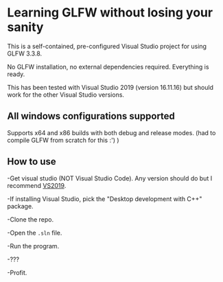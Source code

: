 # Learning GLFW without losing your sanity

This is a self-contained, pre-configured Visual Studio project for using GLFW 3.3.8.

No GLFW installation, no external dependencies required. Everything is ready.

This has been tested with Visual Studio 2019 (version 16.11.16) but should work for the other Visual Studio versions.

## All windows configurations supported

Supports x64 and x86 builds with both debug and release modes. (had to compile GLFW from scratch for this :') )

## How to use

-Get visual studio (NOT Visual Studio Code). Any version should do but I recommend [VS2019](https://visualstudio.microsoft.com/thank-you-downloading-visual-studio/?sku=Community&rel=16).

-If installing Visual Studio, pick the "Desktop development with C++" package.

-Clone the repo.

-Open the `.sln` file.

-Run the program.

-???

-Profit.